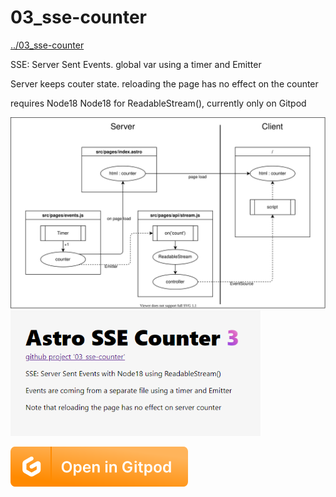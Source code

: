 # 03_sse-counter
[../03_sse-counter](../03_sse-counter)

SSE: Server Sent Events. global var using a timer and Emitter

Server keeps couter state. reloading the page has no effect on the counter

requires Node18 Node18 for ReadableStream(), currently only on Gitpod

<img src="../media/03_sse-counter.drawio.svg" width="700">

<img src="../media/03_sse-counter.png" width="400">

[![open in Gitpod](../media/gitpod.svg)](https://gitpod.io/?on=gitpod#https://github.com/MicroWebStacks/astro-examples/tree/main/03_sse-counter)
